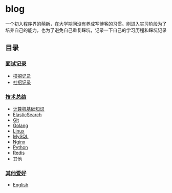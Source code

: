 ﻿# blog
一个初入程序界的萌新，在大学期间没有养成写博客的习惯。刚进入实习阶段为了培养自己的能力，也为了避免自己重复踩坑，记录一下自己的学习历程和踩坑记录

## 目录

### [面试记录](interview)
- [校招记录](interview/school_recruitment)
- [社招记录](interview/social_recruitment)

### [技术总结](technical)
- [计算机基础知识](technical/计算机基础知识)
- [ElasticSearch](technical/elasticsearch)
- [Git](technical/git)
- [Golang](technical/golang)
- [Linux](technical/Linux)
- [MySQL](technical/mysql)
- [Nginx](technical/nginx)
- [Python](technical/python)
- [Redis](technical/redis)
- [其他](technical/其他)

### [其他爱好](hobby)
- [English](hobby/English)



